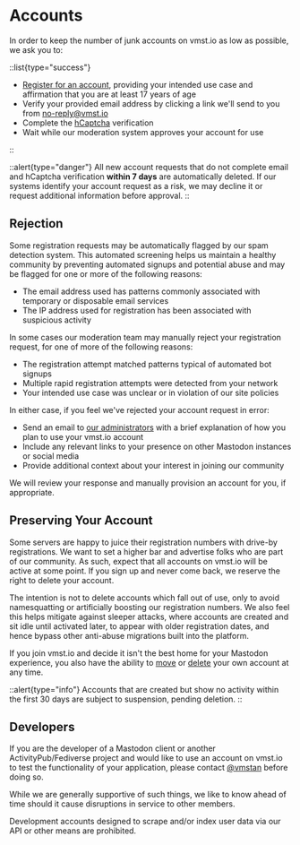 # Accounts

In order to keep the number of junk accounts on vmst.io as low as possible, we ask you to:

::list{type="success"}

- [Register for an account](https://vmst.io/auth/sign_up), providing your intended use case and affirmation that you are at least 17 years of age
- Verify your provided email address by clicking a link we'll send to you from [no-reply@vmst.io](/infrastructure/mailer)
- Complete the [hCaptcha](https://www.hcaptcha.com) verification
- Wait while our moderation system approves your account for use

::

::alert{type="danger"}
All new account requests that do not complete email and hCaptcha verification **within 7 days** are automatically deleted.
If our systems identify your account request as a risk, we may decline it or request additional information before approval.
::

## Rejection

Some registration requests may be automatically flagged by our spam detection system.
This automated screening helps us maintain a healthy community by preventing automated signups and potential abuse and may be flagged for one or more of the following reasons:

- The email address used has patterns commonly associated with temporary or disposable email services
- The IP address used for registration has been associated with suspicious activity

In some cases our moderation team may manually reject your registration request, for one of more of the following reasons:

- The registration attempt matched patterns typical of automated bot signups
- Multiple rapid registration attempts were detected from your network
- Your intended use case was unclear or in violation of our site policies

In either case, if you feel we've rejected your account request in error:

- Send an email to [our administrators](/about/staff) with a brief explanation of how you plan to use your vmst.io account
- Include any relevant links to your presence on other Mastodon instances or social media
- Provide additional context about your interest in joining our community

We will review your response and manually provision an account for you, if appropriate.

## Preserving Your Account

Some servers are happy to juice their registration numbers with drive-by registrations.
We want to set a higher bar and advertise folks who are part of our community.
As such, expect that all accounts on vmst.io will be active at some point.
If you sign up and never come back, we reserve the right to delete your account.

The intention is not to delete accounts which fall out of use, only to avoid namesquatting or artificially boosting our registration numbers.
We also feel this helps mitigate against sleeper attacks, where accounts are created and sit idle until activated later, to appear with older registration dates, and hence bypass other anti-abuse migrations built into the platform.

If you join vmst.io and decide it isn't the best home for your Mastodon experience, you also have the ability to [move](https://docs.joinmastodon.org/user/moving/#migration) or [delete](https://docs.joinmastodon.org/user/moving/#delete) your own account at any time.

::alert{type="info"}
Accounts that are created but show no activity within the first 30 days are subject to suspension, pending deletion.
::

## Developers

If you are the developer of a Mastodon client or another ActivityPub/Fediverse project and would like to use an account on vmst.io to test the functionality of your application, please contact [@vmstan](https://vmst.io/@vmstan) before doing so.

While we are generally supportive of such things, we like to know ahead of time should it cause disruptions in service to other members.

Development accounts designed to scrape and/or index user data via our API or other means are prohibited.
